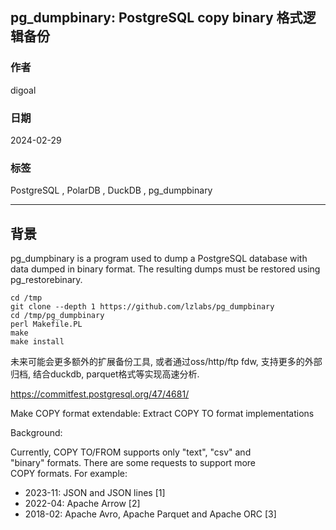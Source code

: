 ## pg_dumpbinary: PostgreSQL copy binary 格式逻辑备份    
        
### 作者        
digoal        
        
### 日期        
2024-02-29        
        
### 标签        
PostgreSQL , PolarDB , DuckDB , pg_dumpbinary          
        
----        
        
## 背景     
pg_dumpbinary is a program used to dump a PostgreSQL database with data dumped in binary format. The resulting dumps must be restored using pg_restorebinary.  
  
```  
cd /tmp  
git clone --depth 1 https://github.com/lzlabs/pg_dumpbinary  
cd /tmp/pg_dumpbinary  
perl Makefile.PL  
make  
make install  
```  
  
未来可能会更多额外的扩展备份工具, 或者通过oss/http/ftp fdw, 支持更多的外部归档, 结合duckdb, parquet格式等实现高速分析.      
  
  
https://commitfest.postgresql.org/47/4681/  
  
Make COPY format extendable: Extract COPY TO format implementations  
  
Background:  
  
Currently, COPY TO/FROM supports only "text", "csv" and  
"binary" formats. There are some requests to support more  
COPY formats. For example:  
  
- 2023-11: JSON and JSON lines [1]  
- 2022-04: Apache Arrow [2]  
- 2018-02: Apache Avro, Apache Parquet and Apache ORC [3]  
  
  
